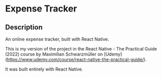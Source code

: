 # Expense Tracker

## Description

An online expense tracker, built with React Native.

This is my version of the project in the React Native - The Practical Guide (2022) course by Maximilian Schwarzmüller on [Udemy] (https://www.udemy.com/course/react-native-the-practical-guide/).

It was built entirely with React Native.
